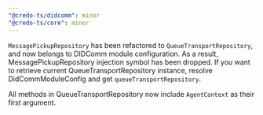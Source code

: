 ```yaml
---
"@credo-ts/didcomm": minor
"@credo-ts/core": minor
---
```


`MessagePickupRepository` has been refactored to `QueueTransportRepository`, and now belongs to DIDComm module configuration. As a result, MessagePickupRepository injection symbol has been dropped. If you want to retrieve current QueueTransportRepository instance, resolve DidCommModuleConfig and get `queueTransportRepository`.

All methods in QueueTransportRepository now include `AgentContext` as their first argument.
